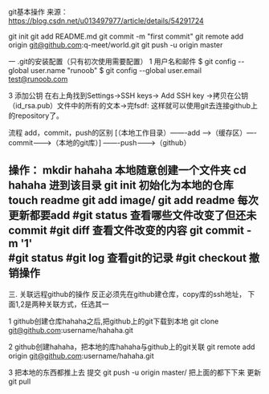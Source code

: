 git基本操作
来源：https://blog.csdn.net/u013497977/article/details/54291724

git init
git add README.md
git commit -m "first commit"
git remote add origin git@github.com:q-meet/world.git
git push -u origin master

一 .git的安装配置（只有初次使用需要配置）
1 用户名和邮件
$ git config --global user.name "runoob"
$ git config --global user.email test@runoob.com

3 添加公钥
在右上角找到Settings->SSH keys-> Add SSH key ->拷贝在公钥（id_rsa.pub）文件中的所有的文本->完fsdf:
这样就可以使用git去连接github上的repository了。

流程
add，commit，push的区别
[（本地工作目录）——-add —–>（缓存区）—-commit——–>（本地的git库）] ——-push———>（github）

操作：
mkdir  hahaha                 本地随意创建一个文件夹
cd hahaha                      进到该目录
git init                     初始化为本地的仓库
touch readme
git add image/
git add readme       每次更新都要add
#git status             查看哪些文件改变了但还未commit
#git diff                  查看文件改变的内容
git commit - m '1'     
#git status
#git log                     查看git的记录
#git checkout        撤销操作
---------------





三. 关联远程github的操作
反正必须先在github建仓库，copy库的ssh地址， 
下面1,2是两种关联方式，任选其一

1
github创建仓库hahaha之后,把github上的git下载到本地
git clone  git@github.com:username/hahaha.git

2
github创建hahaha，把本地的库hahaha与github上的git关联
git remote add origin git@github.com:username/hahaha.git

3
把本地的东西都推上去 提交
 git push -u origin master/
把上面的都下下来 更新
 git pull





